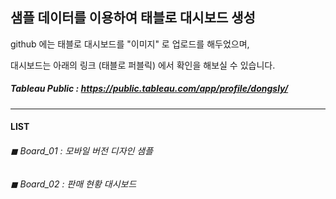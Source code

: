 ## 샘플 데이터를 이용하여 태블로 대시보드 생성


github 에는 태블로 대시보드를 "이미지" 로 업로드를 해두었으며,

대시보드는 아래의 링크 (태블로 퍼블릭) 에서 확인을 해보실 수 있습니다.
##### Tableau Public : https://public.tableau.com/app/profile/dongsly/
---
#### LIST
###### ◼ Board_01 : 모바일 버전 디자인 샘플
###### ◼ Board_02 : 판매 현황 대시보드
